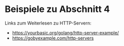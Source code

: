 # Beispiele zu Abschnitt 4

Links zum Weiterlesen zu HTTP-Servern:
* https://yourbasic.org/golang/http-server-example/
* https://gobyexample.com/http-servers
